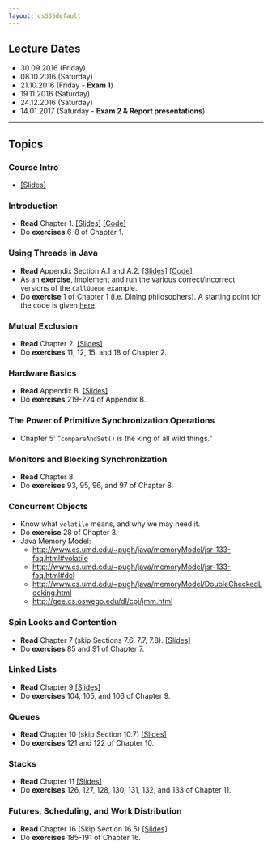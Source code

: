 ```yaml
---
layout: cs535default
---
```


## Lecture Dates

* 30.09.2016 (Friday)
* 08.10.2016 (Saturday)
* 21.10.2016 (Friday - **Exam 1**)
* 19.11.2016 (Saturday)
* 24.12.2016 (Saturday)
* 14.01.2017 (Saturday - **Exam 2 & Report presentations**)

------

## Topics

### Course Intro
* [[Slides]](lectures/intro.pptx)

### Introduction
* **Read** Chapter 1.
  [[Slides]](lectures/chapter_01_short.ppt)
  [[Code]](https://github.com/aktemur/cs535-code/tree/master/chapter_01)
* Do **exercises** 6-8 of Chapter 1.
  
### Using Threads in Java
* **Read** Appendix Section A.1 and A.2.
  [[Slides]](lectures/appendix_01.ppt)
  [[Code]](https://github.com/aktemur/cs535-code/tree/master/appendix_01)
* As an **exercise**, implement and run the various correct/incorrect
  versions of the `CallQueue` example.
* Do **exercise** 1 of Chapter 1 (i.e. Dining philosophers).
  A starting point for the code is given
  [here](https://github.com/aktemur/cs535-code/tree/master/chapter_01).

### Mutual Exclusion
* **Read** Chapter 2.
  [[Slides]](lectures/chapter_02.ppt)
* Do **exercises** 11, 12, 15, and 18 of Chapter 2.

### Hardware Basics
* **Read** Appendix B.
  [[Slides]](lectures/appendix_02.ppt)
* Do **exercises** 219-224 of Appendix B.

### The Power of Primitive Synchronization Operations 
* Chapter 5: "`compareAndSet()` is the king of all wild things."

### Monitors and Blocking Synchronization
* **Read** Chapter 8.
* Do **exercises** 93, 95, 96, and 97 of Chapter 8.

### Concurrent Objects
* Know what `volatile` means, and why we may need it.
* Do **exercise** 28 of Chapter 3.
* Java Memory Model:
  - <http://www.cs.umd.edu/~pugh/java/memoryModel/jsr-133-faq.html#volatile>
  - <http://www.cs.umd.edu/~pugh/java/memoryModel/jsr-133-faq.html#dcl>
  - <http://www.cs.umd.edu/~pugh/java/memoryModel/DoubleCheckedLocking.html>
  - <http://gee.cs.oswego.edu/dl/cpj/jmm.html>

### Spin Locks and Contention 
* **Read** Chapter 7 (skip Sections 7.6, 7.7, 7.8).
  [[Slides]](lectures/chapter_07.ppt)
* Do **exercises** 85 and 91 of Chapter 7.

### Linked Lists
* **Read** Chapter 9
  [[Slides]](lectures/chapter_09.ppt)
* Do **exercises** 104, 105, and 106 of Chapter 9.


### Queues
* **Read** Chapter 10 (skip Section 10.7)
  [[Slides]](lectures/chapter_10.ppt)
* Do **exercises** 121 and 122 of Chapter 10.

### Stacks
* **Read** Chapter 11
  [[Slides]](lectures/chapter_11.ppt)
* Do **exercises** 126, 127, 128, 130, 131, 132, and 133 of Chapter 11.

### Futures, Scheduling, and Work Distribution
* **Read** Chapter 16 (Skip Section 16.5)
  [[Slides]](lectures/chapter_16.ppt)
* Do **exercises** 185-191 of Chapter 16.

